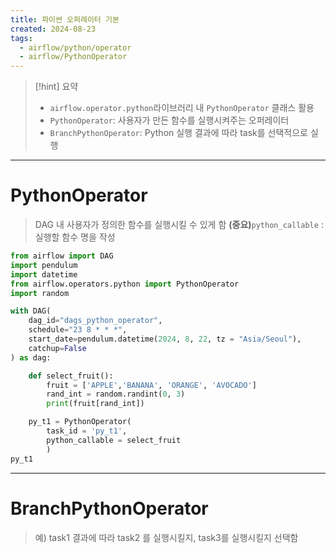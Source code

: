 ```yaml
---
title: 파이썬 오퍼레이터 기본
created: 2024-08-23
tags:
  - airflow/python/operator
  - airflow/PythonOperator
---
```

> [!hint] 요약
> - `airflow.operator.python`라이브러리 내 `PythonOperator` 클래스 활용
> - `PythonOperator`: 사용자가 만든 함수를 실행시켜주는 오퍼레이터
> - `BranchPythonOperator`: Python 실행 결과에 따라 task를 선택적으로 실행

---
# PythonOperator
> DAG 내 사용자가 정의한 함수를 실행시킬 수 있게 함
>**(중요)**`python_callable` : 실행할 함수 명을 작성

```python
from airflow import DAG
import pendulum
import datetime
from airflow.operators.python import PythonOperator
import random

with DAG(
	dag_id="dags_python_operator",
	schedule="23 8 * * *",
	start_date=pendulum.datetime(2024, 8, 22, tz = "Asia/Seoul"),
	catchup=False
) as dag:

	def select_fruit():
		fruit = ['APPLE','BANANA', 'ORANGE', 'AVOCADO']
		rand_int = random.randint(0, 3)
		print(fruit[rand_int])

	py_t1 = PythonOperator(
		task_id = 'py_t1',
		python_callable = select_fruit
		)
py_t1
```

---
# BranchPythonOperator
> 예) task1 결과에 따라 task2 를 실행시킬지, task3를 실행시킬지 선택함

